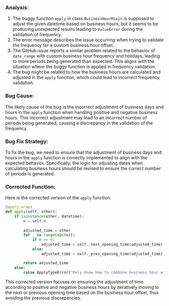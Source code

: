 ### Analysis:
1. The buggy function `apply` in class `BusinessHourMixin` is supposed to adjust the given datetime based on business hours, but it seems to be producing unexpected results leading to `ValueError` during the validation of frequency.
2. The error message describes the issue occurring when trying to validate the frequency for a custom business hour offset.
3. The GitHub issue reports a similar problem related to the behavior of `date_range` with custom business hour frequency and holidays, leading to more periods being generated than expected. This aligns with the situation where the buggy function is applied in frequency validation.
4. The bug might be related to how the business hours are calculated and adjusted in the `apply` function, which could lead to incorrect frequency validation.
   
### Bug Cause:
The likely cause of the bug is the incorrect adjustment of business days and hours in the `apply` function when handling positive and negative business hours. This incorrect adjustment may lead to an incorrect number of periods being generated, causing a discrepancy in the validation of the frequency.

### Bug Fix Strategy:
To fix the bug, we need to ensure that the adjustment of business days and hours in the `apply` function is correctly implemented to align with the expected behavior. Specifically, the logic for adjusting dates when calculating business hours should be revised to ensure the correct number of periods is generated.

### Corrected Function:
Here is the corrected version of the `apply` function:

```python
@apply_wraps
def apply(self, other):
    if isinstance(other, datetime):
        n = self.n
        
        adjusted_time = other
        for _ in range(abs(n)):
            if n >= 0:
                adjusted_time = self._next_opening_time(adjusted_time)
            else:
                adjusted_time = self._prev_opening_time(adjusted_time)

        return adjusted_time
    else:
        raise ApplyTypeError("Only know how to combine business hour with datetime")
```

This corrected version focuses on ensuring the adjustment of time according to positive and negative business hours by iteratively moving to the next or previous opening time based on the business hour offset, thus avoiding the previous discrepancies.